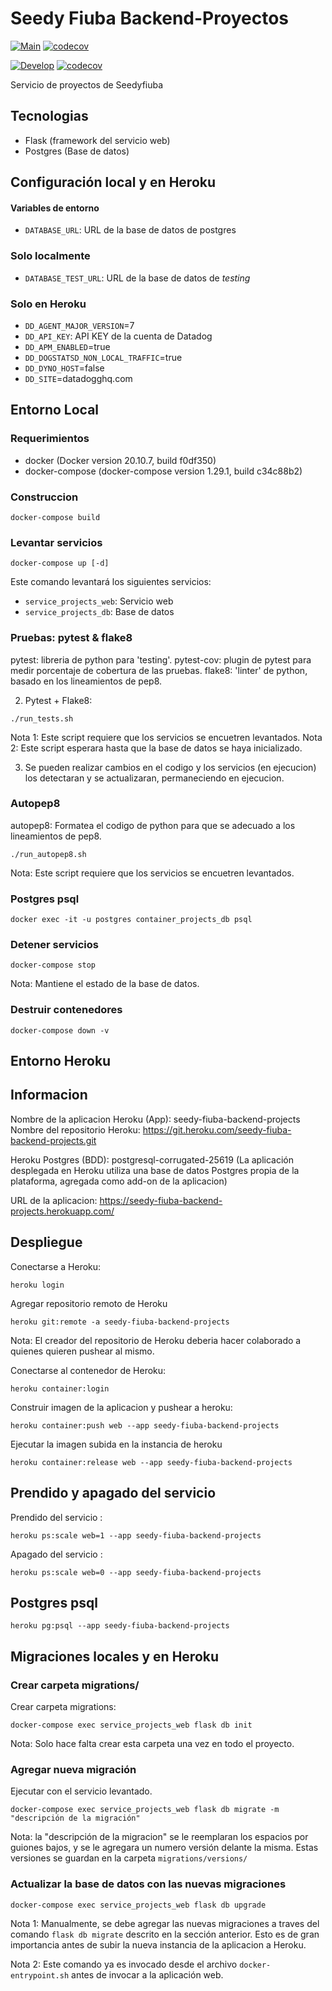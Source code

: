 # Seedy Fiuba Backend-Proyectos
[![Main](https://github.com/Seedy-Fiuba-Grupo-5/Backend-Proyectos/actions/workflows/main.yml/badge.svg?branch=main)](https://github.com/Seedy-Fiuba-Grupo-5/Backend-Proyectos/actions/workflows/main.yml)
[![codecov](https://codecov.io/gh/Seedy-Fiuba-Grupo-5/Backend-Proyectos/branch/main/graph/badge.svg)](https://codecov.io/gh/Seedy-Fiuba-Grupo-5/Backend-Proyectos/branch/main)

[![Develop](https://github.com/Seedy-Fiuba-Grupo-5/Backend-Proyectos/actions/workflows/develop.yml/badge.svg?branch=develop)](https://github.com/Seedy-Fiuba-Grupo-5/Backend-Proyectos/actions/workflows/develop.yml)
[![codecov](https://codecov.io/gh/Seedy-Fiuba-Grupo-5/Backend-Proyectos/branch/develop/graph/badge.svg)](https://codecov.io/gh/Seedy-Fiuba-Grupo-5/Backend-Proyectos/branch/develop)

Servicio de proyectos de Seedyfiuba

## Tecnologias
- Flask (framework del servicio web)
- Postgres (Base de datos)

## Configuración local y en Heroku
#### Variables de entorno
- `DATABASE_URL`: URL de la base de datos de postgres

### Solo localmente
- `DATABASE_TEST_URL`: URL de la base de datos de _testing_

### Solo en Heroku
- `DD_AGENT_MAJOR_VERSION`=7
- `DD_API_KEY`: API KEY de la cuenta de Datadog
- `DD_APM_ENABLED`=true
- `DD_DOGSTATSD_NON_LOCAL_TRAFFIC`=true
- `DD_DYNO_HOST`=false
- `DD_SITE`=datadogghq.com

## Entorno Local

### Requerimientos
- docker (Docker version 20.10.7, build f0df350)
- docker-compose (docker-compose version 1.29.1, build c34c88b2)

### Construccion
```
docker-compose build
```

### Levantar servicios
```
docker-compose up [-d]
```
Este comando levantará los siguientes servicios:
- `service_projects_web`: Servicio web
- `service_projects_db`: Base de datos

### Pruebas: pytest & flake8
pytest: libreria de python para 'testing'.
pytest-cov: plugin de pytest para medir porcentaje de cobertura de las pruebas.
flake8: 'linter' de python, basado en los lineamientos de pep8.

2) Pytest + Flake8:
```
./run_tests.sh
```
Nota 1: Este script requiere que los servicios se encuetren levantados.
Nota 2: Este script esperara hasta que la base de datos se haya inicializado.

3) Se pueden realizar cambios en el codigo y los servicios (en ejecucion) los detectaran y se actualizaran, permaneciendo en ejecucion.

### Autopep8
autopep8: Formatea el codigo de python para que se adecuado a los
lineamientos de pep8.
```
./run_autopep8.sh
```
Nota: Este script requiere que los servicios se encuetren levantados.

### Postgres psql
```
docker exec -it -u postgres container_projects_db psql
```

### Detener servicios
```
docker-compose stop
```
Nota: Mantiene el estado de la base de datos.

### Destruir contenedores
```
docker-compose down -v
```

## Entorno Heroku
## Informacion
Nombre de la aplicacion Heroku (App): seedy-fiuba-backend-projects
Nombre del repositorio Heroku: https://git.heroku.com/seedy-fiuba-backend-projects.git

Heroku Postgres (BDD): postgresql-corrugated-25619
(La aplicación desplegada en Heroku utiliza una base de datos Postgres propia de
la plataforma, agregada como add-on de la aplicacion)

URL de la aplicacion: https://seedy-fiuba-backend-projects.herokuapp.com/

## Despliegue
Conectarse a Heroku:
```
heroku login
```

Agregar repositorio remoto de Heroku
```
heroku git:remote -a seedy-fiuba-backend-projects
```
Nota: El creador del repositorio de Heroku deberia hacer colaborado a quienes quieren pushear al mismo.

Conectarse al contenedor de Heroku:
```
heroku container:login
```

Construir imagen de la aplicacion y pushear a heroku:
```
heroku container:push web --app seedy-fiuba-backend-projects
```

Ejecutar la imagen subida en la instancia de heroku
```
heroku container:release web --app seedy-fiuba-backend-projects
```

## Prendido y apagado del servicio
Prendido del servicio :
```
heroku ps:scale web=1 --app seedy-fiuba-backend-projects
```

Apagado del servicio :
```
heroku ps:scale web=0 --app seedy-fiuba-backend-projects
```

## Postgres psql
```
heroku pg:psql --app seedy-fiuba-backend-projects
```

## Migraciones locales y en Heroku
### Crear carpeta migrations/
Crear carpeta migrations:
```
docker-compose exec service_projects_web flask db init
```
Nota: Solo hace falta crear esta carpeta una vez en todo el proyecto.

### Agregar nueva migración
Ejecutar con el servicio levantado.
```
docker-compose exec service_projects_web flask db migrate -m "descripción de la migración"
```
Nota: la "descripción de la migracion" se le reemplaran los espacios por guiones bajos, y se le agregara un numero versión delante la misma. Estas versiones se guardan en la carpeta `migrations/versions/`

### Actualizar la base de datos con las nuevas migraciones
```
docker-compose exec service_projects_web flask db upgrade
```
Nota 1: Manualmente, se debe agregar las nuevas migraciones
a traves del comando `flask db migrate` descrito en la sección anterior. Esto es de gran importancia antes de subir la nueva instancia de la aplicacion a Heroku.

Nota 2: Este comando ya es invocado desde el archivo
`docker-entrypoint.sh` antes de invocar a la aplicación web.



